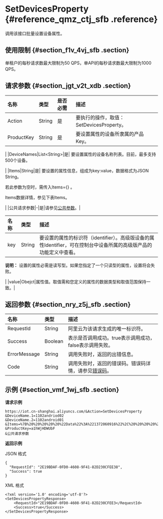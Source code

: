 # SetDevicesProperty {#reference_qmz_ctj_sfb .reference}

调用该接口批量设置设备属性。

## 使用限制 {#section_f1v_4vj_sfb .section}

单租户的每秒请求数最大限制为50 QPS，单API的每秒请求数最大限制为1000 QPS。

## 请求参数 {#section_jgt_v2t_xdb .section}

|名称|类型|是否必需|描述|
|:-|:-|:---|:-|
|Action|String|是|要执行的操作，取值：SetDevicesProperty。|
|ProductKey|String|是| 要设置属性的设备所隶属的产品Key。

 |
|DeviceNames|List<String\>|是| 要设置属性的设备名称列表。目前，最多支持500个设备。

 |
|Items|String|是| 要设置的属性信息，组成为key:value，数据格式为JSON String。

 若此参数为空时，需传入Items=\{\} 。

 Items数据详情，参见下表Items。

 |
|公共请求参数|-|是|请参见[公共参数](intl.zh-CN/云端开发指南/云端API参考/公共参数.md#)。|

|名称|类型|描述|
|:-|:-|:-|
|key|String| 要设置的属性的标识符（identifier）。高级版设备的属性Identifier，可在控制台中设备所属的高级版产品的功能定义中查看。

 **说明：** 设置的属性必需是读写型。如果您指定了一个只读型的属性，设置将会失败。

 |
|value|Obejct|属性值。取值需和您定义的属性的数据类型和取值范围保持一致。|

## 返回参数 {#section_nry_z5j_sfb .section}

|名称|类型|描述|
|:-|:-|:-|
|RequestId|String|阿里云为该请求生成的唯一标识符。|
|Success|Boolean|表示是否调用成功。true表示调用成功，false表示调用失败。|
|ErrorMessage|String|调用失败时，返回的出错信息。|
|Code|String|调用失败时，返回的错误码。错误码详情，请参见[错误码](intl.zh-CN/云端开发指南/云端API参考/错误码.md#)。|

## 示例 {#section_vmf_1wj_sfb .section}

**请求示例**

```
https://iot.cn-shanghai.aliyuncs.com/&Action=SetDevicesProperty
&DeviceName.1=1102andriod02
&DeviceName.2=1102android01
&Items=%7B%20%20%20%20%20%22Data%22%3A%221372060916%22%2C%20%20%20%20%20%22Status%22%3A1%20%7D
&ProductKey=a1hWjHDWUbF
&公共请求参数
```

**返回示例**

JSON 格式

```
{
  "RequestId": "2E19BDAF-0FD0-4608-9F41-82D230CFEE38",
  "Success": true
}
```

XML 格式

```
<?xml version='1.0' encoding='utf-8'?>
<SetDevicesPropertyResponse>
    <RequestId>"2E19BDAF-0FD0-4608-9F41-82D230CFEE3</RequestId>
    <Success>true</Success>
</SetDevicesPropertyResponse>
```

